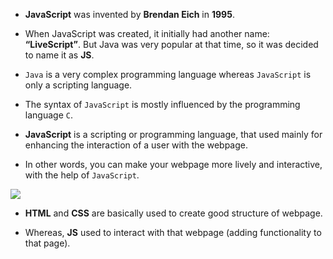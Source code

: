 - **JavaScript** was invented by **Brendan Eich** in **1995**.

- When JavaScript was created, it initially had another name: **“LiveScript”**. But Java was very popular at that time, so it was decided to name it as **JS**.

- `Java` is a very complex programming language whereas `JavaScript` is only a scripting language.

- The syntax of `JavaScript` is mostly influenced by the programming language `C`.

- **JavaScript** is a scripting or programming language, that used mainly for enhancing the interaction of a user with the webpage.

- In other words, you can make your webpage more lively and interactive, with the help of `JavaScript`.

 ![](https://www.guru99.com/images/JavaScript/javascript1_1.png)

- **HTML** and **CSS** are basically used to create good structure of webpage.

- Whereas, **JS** used to interact with that webpage (adding functionality to that page).
